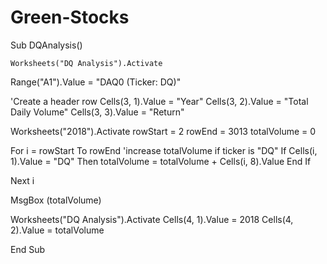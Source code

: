 # Green-Stocks
Sub DQAnalysis()

    Worksheets("DQ Analysis").Activate
Range("A1").Value = "DAQ0 (Ticker: DQ)"

'Create a header row
Cells(3, 1).Value = "Year"
Cells(3, 2).Value = "Total Daily Volume"
Cells(3, 3).Value = "Return"

Worksheets("2018").Activate
rowStart = 2
rowEnd = 3013
totalVolume = 0

For i = rowStart To rowEnd
    'increase totalVolume if ticker is "DQ"
    If Cells(i, 1).Value = "DQ" Then
    totalVolume = totalVolume + Cells(i, 8).Value
    End If
    
Next i

MsgBox (totalVolume)

Worksheets("DQ Analysis").Activate
Cells(4, 1).Value = 2018
Cells(4, 2).Value = totalVolume


End Sub
